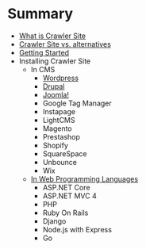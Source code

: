 # Summary

* [What is Crawler Site](README.md)
* [Crawler Site vs. alternatives](CrawlerSiteVSAlternatives.md)
* [Getting Started](getting-started.md)
* Installing Crawler Site
  * In CMS
    * [Wordpress](wordpress.md)
    * [Drupal](drupal.md)
    * [Joomla!](joomla!.md)
    * Google Tag Manager
    * Instapage
    * LightCMS
    * Magento
    * Prestashop
    * Shopify
    * SquareSpace
    * Unbounce
    * Wix
  * [In Web Programming Languages](in-web-programming-languages.md)
    * ASP.NET Core 
    * ASP.NET MVC 4
    * PHP
    * Ruby On Rails
    * Django
    * Node.js with Express
    * Go

